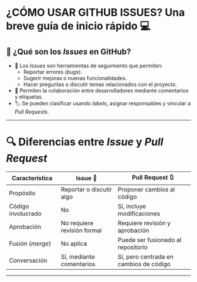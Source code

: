 # ¿CÓMO USAR GITHUB ISSUES? Una breve guía de inicio rápido 💻
## 📌 ¿Qué son los *Issues* en GitHub?

- 📝 Los *Issues* son herramientas de seguimiento que permiten:
  - Reportar errores (*bugs*).
  - Sugerir mejoras o nuevas funcionalidades.
  - Hacer preguntas o discutir temas relacionados con el proyecto.
- 👥 Permiten la colaboración entre desarrolladores mediante comentarios y etiquetas.
- 🏷️ Se pueden clasificar usando *labels*, asignar responsables y vincular a *Pull Requests*.

---

# 🔍 Diferencias entre *Issue* y *Pull Request*

| Característica        | Issue 📝                             | Pull Request 🔃                         |
|-----------------------|--------------------------------------|-----------------------------------------|
| Propósito             | Reportar o discutir algo             | Proponer cambios al código              |
| Código involucrado    | No                                   | Sí, incluye modificaciones              |
| Aprobación            | No requiere revisión formal          | Requiere revisión y aprobación          |
| Fusión (*merge*)      | No aplica                            | Puede ser fusionado al repositorio      |
| Conversación          | Sí, mediante comentarios             | Sí, pero centrada en cambios de código  |

---


